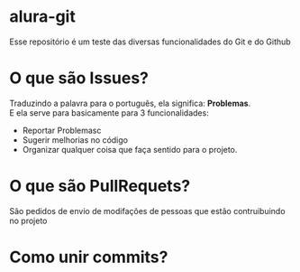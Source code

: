 # alura-git
Esse repositório é um teste das diversas funcionalidades do Git e do Github

# O que são Issues?

Traduzindo a palavra para o português, ela significa: **Problemas**.
<br>
E ela serve para basicamente para 3 funcionalidades:
- Reportar Problemasc
- Sugerir melhorias no código
- Organizar qualquer coisa que faça sentido para o projeto.
  
# O que são PullRequets? 

São pedidos de envio de modifações de pessoas que estão contruibuindo no projeto


# Como unir commits?

